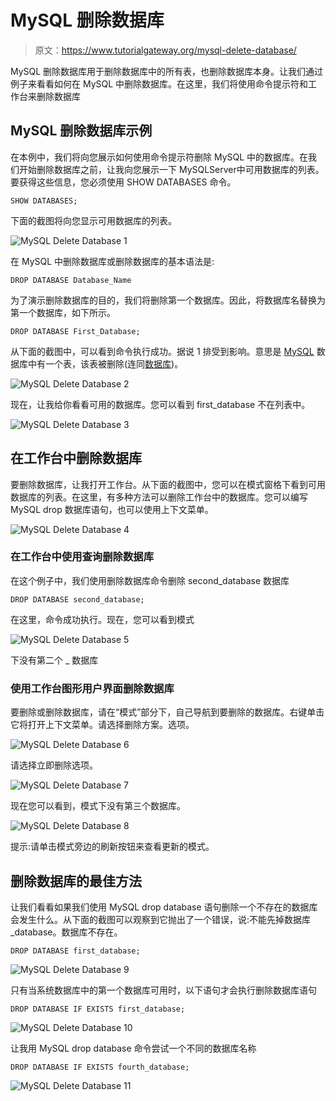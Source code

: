 # MySQL 删除数据库

> 原文：<https://www.tutorialgateway.org/mysql-delete-database/>

MySQL 删除数据库用于删除数据库中的所有表，也删除数据库本身。让我们通过例子来看看如何在 MySQL 中删除数据库。在这里，我们将使用命令提示符和工作台来删除数据库

## MySQL 删除数据库示例

在本例中，我们将向您展示如何使用命令提示符删除 MySQL 中的数据库。在我们开始删除数据库之前，让我向您展示一下 MySQLServer中可用数据库的列表。要获得这些信息，您必须使用 SHOW DATABASES 命令。

```
SHOW DATABASES;
```

下面的截图将向您显示可用数据库的列表。

![MySQL Delete Database 1](img/3f058b189b503b1e69191ed733cf50a8.png)

在 MySQL 中删除数据库或删除数据库的基本语法是:

```
DROP DATABASE Database_Name
```

为了演示删除数据库的目的，我们将删除第一个数据库。因此，将数据库名替换为第一个数据库，如下所示。

```
DROP DATABASE First_Database;
```

从下面的截图中，可以看到命令执行成功。据说 1 排受到影响。意思是 [MySQL](https://www.tutorialgateway.org/mysql-tutorial/) 数据库中有一个表，该表被删除(连同[数据库](https://www.tutorialgateway.org/mysql-create-database/))。

![MySQL Delete Database 2](img/051487f2f449a863502a0c517c0e74f4.png)

现在，让我给你看看可用的数据库。您可以看到 first_database 不在列表中。

![MySQL Delete Database 3](img/37187bd33347eb109a24cdd31ab768e7.png)

## 在工作台中删除数据库

要删除数据库，让我打开工作台。从下面的截图中，您可以在模式窗格下看到可用数据库的列表。在这里，有多种方法可以删除工作台中的数据库。您可以编写 MySQL drop 数据库语句，也可以使用上下文菜单。

![MySQL Delete Database 4](img/417414a7ec7ed4bebbc185d722d43a50.png)

### 在工作台中使用查询删除数据库

在这个例子中，我们使用删除数据库命令删除 second_database 数据库

```
DROP DATABASE second_database;
```

在这里，命令成功执行。现在，您可以看到模式

![MySQL Delete Database 5](img/455775e338de344ebff5004460d3edf3.png)

下没有第二个 _ 数据库

### 使用工作台图形用户界面删除数据库

要删除或删除数据库，请在“模式”部分下，自己导航到要删除的数据库。右键单击它将打开上下文菜单。请选择删除方案。选项。

![MySQL Delete Database 6](img/a5f9a7386c71678091e66a9302d353da.png)

请选择立即删除选项。

![MySQL Delete Database 7](img/d3fc2bba773f2196ec6bfcf7f94bda3c.png)

现在您可以看到，模式下没有第三个数据库。

![MySQL Delete Database 8](img/39de2aaa3ab7323afa73f16e6d8eab22.png)

提示:请单击模式旁边的刷新按钮来查看更新的模式。

## 删除数据库的最佳方法

让我们看看如果我们使用 MySQL drop database 语句删除一个不存在的数据库会发生什么。从下面的截图可以观察到它抛出了一个错误，说:不能先掉数据库 _database。数据库不存在。

```
DROP DATABASE first_database;
```

![MySQL Delete Database 9](img/c5c1e9c1af0993f4998d79d176a560f6.png)

只有当系统数据库中的第一个数据库可用时，以下语句才会执行删除数据库语句

```
DROP DATABASE IF EXISTS first_database;
```

![MySQL Delete Database 10](img/689ba715bb130351c0f43dc122c924cb.png)

让我用 MySQL drop database 命令尝试一个不同的数据库名称

```
DROP DATABASE IF EXISTS fourth_database;
```

![MySQL Delete Database 11](img/4623d1f38a8c921d8a57a82f7848d90b.png)